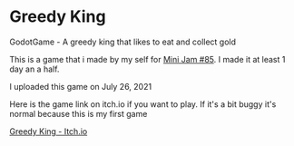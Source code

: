 # Greedy King
GodotGame - A greedy king that likes to eat and collect gold

This is a game that i made by my self for [Mini Jam #85](https://itch.io/jam/mini-jam-85-gold/rate/1137776). I made it at least 1 day an a half.

I uploaded this game on July 26, 2021

Here is the game link on itch.io if you want to play. If it's a bit buggy it's normal because this is my first game

[Greedy King - Itch.io](https://lashdid.itch.io/greedyking)
